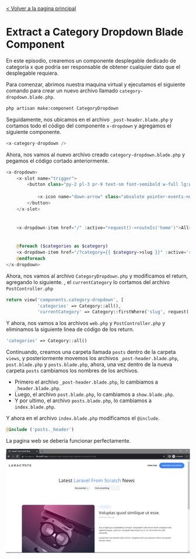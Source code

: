 [< Volver a la pagina principal](/docs/readme.md)

# Extract a Category Dropdown Blade Component

En este episodio, crearemos un componente desplegable dedicado de categoría x que podría ser responsable de obtener cualquier dato que el desplegable requiera.

Para comenzar, abrimos nuestra maquina virtual y ejecutamos el siguiente comando para crear un nuevo archivo llamado `category-dropdown.blade.php`.

```bash
php artisan make:component CategoryDropdown
```

Seguidamente, nos ubicamos en el archivo `_post-header.blade.php` y cortamos todo el código del componente `x-dropdown` y agregamos el siguiente componente.

```php
<x-category-dropdown />
```

Ahora, nos vamos al nuevo archivo creado `category-dropdown.blade.php` y pegamos el código cortado anteriormente.

```php
<x-dropdown>
    <x-slot name="trigger">
        <button class="py-2 pl-3 pr-9 text-sm font-semibold w-full lg:w-32 text-left flex lg:inline-flex">{{ isset($currentCategory) ? ucwords($currentCategory->name) : 'Categories' }}

            <x-icon name="down-arrow" class="absolute pointer-events-none" style="right: 12px;" />
        </button>
    </x-slot>


    <x-dropdown-item href="/" :active="request()->routeIs('home')">All</x-dropdown-item>


    @foreach ($categories as $category)
    <x-dropdown-item href="/?category={{ $category->slug }}" :active='request()->is("categories/{$category->slug}")'>{{ ucwords($category->name) }}</x-dropdown-item>
    @endforeach
</x-dropdown>
```

Ahora, nos vamos al archivo `CategoryDropdown.php` y modificamos el return, agregando lo siguiente.
, el `currentCategory` lo cortamos del archivo `PostController.php`
```php
return view('components.category-dropdown', [
            'categories' => Category::all(),
            'currentCategory' => Category::firstWhere('slug', request('category'))]);
```

Y ahora, nos vamos a los archivos `web.php` y `PostController.php` y eliminamos la siguiente linea de código de los return.

```php
'categories' => Category::all()
```

Continuando, creamos una carpeta llamada `posts` dentro de la carpeta `views`, y posteriormente movemos los archivos `_post-header.blade.php`, `post.blade.php` y `posts.blade.php`, ahora, una vez dentro de la nueva carpeta `posts` cambiamos los nombres de los archivos.

* Primero el archivo `_post-header.blade.php`, lo cambiamos a `_header.blade.php`.
* Luego, el archivo `post.blade.php`, lo cambiamos a `show.blade.php`.
* Y por ultimo, el archivo `posts.blade.php`, lo cambiamos a `index.blade.php`.

Y ahora en el archivo `index.blade.php` modificamos el `@include`.

```php
@include ('posts._header')
```

La pagina web se debería funcionar perfectamente.

![Verificando pagina](./images/verificar.png)



